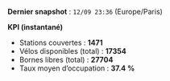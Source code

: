 **Dernier snapshot** : `12/09 23:36` (Europe/Paris)

**KPI (instantané)**

- Stations couvertes : **1471**
- Vélos disponibles (total) : **17354**
- Bornes libres (total) : **27704**
- Taux moyen d’occupation : **37.4 %**
